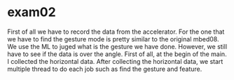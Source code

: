 # exam02

First of all we have to record the data from the accelerator. For the one that we have to find the gesture mode 
is pretty similar to the original mbed08. We use the ML to juged what is the gesture we have done. However, we still 
have to see if the data is over the angle. First of all, at the begin of the main.  I collected the horizontal data.
After collecting the horizontal data, we start multiple thread to do each job such as find the gesture and feature.
